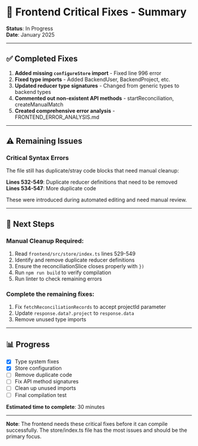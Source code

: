 # 🔧 Frontend Critical Fixes - Summary

**Status**: In Progress  
**Date**: January 2025

---

## ✅ Completed Fixes

1. **Added missing `configureStore` import** - Fixed line 996 error
2. **Fixed type imports** - Added BackendUser, BackendProject, etc.
3. **Updated reducer type signatures** - Changed from generic types to backend types
4. **Commented out non-existent API methods** - startReconciliation, createManualMatch
5. **Created comprehensive error analysis** - FRONTEND_ERROR_ANALYSIS.md

---

## ⚠️ Remaining Issues

### Critical Syntax Errors
The file still has duplicate/stray code blocks that need manual cleanup:

**Lines 532-549**: Duplicate reducer definitions that need to be removed
**Lines 534-547**: More duplicate code

These were introduced during automated editing and need manual review.

---

## 🎯 Next Steps

### Manual Cleanup Required:
1. Read `frontend/src/store/index.ts` lines 529-549
2. Identify and remove duplicate reducer definitions
3. Ensure the reconciliationSlice closes properly with `})`
4. Run `npm run build` to verify compilation
5. Run linter to check remaining errors

### Complete the remaining fixes:
1. Fix `fetchReconciliationRecords` to accept projectId parameter
2. Update `response.data?.project` to `response.data`
3. Remove unused type imports

---

## 📊 Progress

- [x] Type system fixes
- [x] Store configuration
- [ ] Remove duplicate code
- [ ] Fix API method signatures  
- [ ] Clean up unused imports
- [ ] Final compilation test

**Estimated time to complete**: 30 minutes

---

**Note**: The frontend needs these critical fixes before it can compile successfully. The store/index.ts file has the most issues and should be the primary focus.

